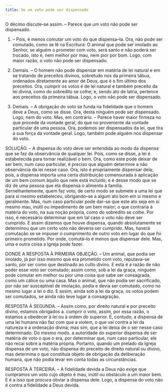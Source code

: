 ```yaml
---
title: Se um voto pode ser dispensado
---
```


O décimo discute–se assim. – Parece que um voto não pode ser dispensado.  

1. – Pois, é menos comutar um voto do que dispensa–Ia. Ora, não pode ser comutado, como se lê na Escritura: O animal que pode ser imolado ao Senhor, se alguém o prometer com voto, será santo e não poderá ser trocado, isto é, nem melhor por mau, nem pior por bom. Logo, com maior razão, o voto não pode ser dispensado.  

2. Demais. – O homem não pode dispensar em matéria de lei natural e em se tratando de preceitos divinos, sobretudo nos da primeira tábua, ordenados diretamente ao amor de Deus, que é o fim último dos preceitos. Ora, cumprir os votos é de lei natural e também preceito da lei divina, como do sobredito se colhe; e, sendo ato de latria, pertence aos preceitos da primeira tábua. Logo, o voto não pode ser dispensado.  

3. Demais. – A obrigação do voto se funda na fidelidade que o homem deve a Deus, como se disse. Ora, desta ninguém pode ser dispensado. Logo, nem do voto.  Mas, em contrário. – Parece haver maior firmeza no que procede da vontade geral, do que no proveniente da vontade particular de uma pessoa. Ora, podemos ser dispensados da lei, que tira a sua força da vontade geral. Logo, também pode alguém nos dispensar do voto.  

SOLUÇÃO. – A dispensa do voto deve ser entendida ao modo da dispensa que se faz da observância de qualquer lei. Pois, como se disse, a lei é estabelecida para tornar realizável o bem. Ora, como este pode deixar de ser bem, num caso particular, é preciso que alguém determine a não observância da lei nesse caso. Ora, isto é propriamente dispensar dela; pois, a dispensa importa uma certa distribuição comensurada à aplicação de um bem comum àquilo que nele está incluído; e é desse modo que se diz de uma pessoa que ela dispensa o alimento à família. Sernelhantemente, quem faz voto, de certo modo se submete a uma lei que para si mesmo estabeleceu, obrigando–se a algum ato bom em si mesmo e geralmente. Mas, num caso particular pode dar–se que este ato seja em si mesmo mau, inútil ou impedimento de um bem maior; o que contraria à matéria do voto, na sua noção própria, como do sobredito se colhe. Por isso, é necessário determinar que em tal caso o voto não deve ser cumprido. E assim dizemos que houve dispensa, quando absolutamente se determinou que um certo voto não deveria ser cumprido. Mas, haverá comutação se se impuser o cumprimento de outro voto em lugar do que foi primeiro prometido. Por onde, comutá–Io é menos que dispensar dele. Mas, uma e outra coisa a Igreja pode fazer. 

DONDE A RESPOSTA À PRIMEIRA OBJEÇÃO. – Um animal, que podia ser imolado, já por isso mesmo que era prometido com voto, reputava–se santo, por ser como que destinado ao culto divino. E esta é a razão de não poder esse voto ser comutado; assim como, sob a lei da graça, ninguém pode comutar em melhor ou pior uma coisa que sabe ser consagrada, como um cálice ou uma casa. Mas o animal, que não podia ser sacrificado, por não ser susceptível de imolação, podia e devia ser comutado, como no mesmo lugar a lei o diz. E assim, ainda sob a lei da graça, os votos podem ser comutados, se ainda não teve lugar a consagração.  

RESPOSTA À SEGUNDA. – Assim como, por direito natural e por preceito divino, estamos obrigados a. cumprir o voto, assim, por essa razão, o estamos a obedecer à lei ou à ordem do superior. E, contudo, a dispensa de uma lei humana não faz com que a violem, o que vai contra a lei da natureza e a ordenação divina; mas sim, que a lei deixa de o ser nesse caso determinado. Do mesmo modo. a autoridade do superior dispensa de ser matéria de voto o que o era, por determinar que, num caso particular, ele não recai sobre a matéria própria. Portanto, quando um prelado da Igreja dispensa de um voto, não dispensa do preceito de direito natural ou divino, mas determina o que constituía objeto de obrigação da deliberação humana, que não podia levar em conta todas as circunstâncias.  

RESPOSTA À TERCEIRA. – A fidelidade devida a Deus não exige que cumpramos um voto cujo objeto é mau, inútil ou obstáculo a um maior bem. E é a isso que procura obviar a dispensa dele. Logo, a dispensa do voto não é contra a fidelidade a Deus devida.